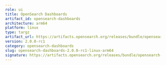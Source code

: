 ```yaml
---
role: ui
title: OpenSearch Dashboards
artifact_id: opensearch-dashboards
architecture: arm64
platform: linux
type: targz
artifact_url: https://artifacts.opensearch.org/releases/bundle/opensearch-dashboards/2.0.0-rc1/opensearch-dashboards-2.0.0-rc1-linux-arm64.tar.gz
version: 2.0.0-rc1
category: opensearch-dashboards
slug: opensearch-dashboards-2.0.0-rc1-linux-arm64
signature: https://artifacts.opensearch.org/releases/bundle/opensearch-dashboards/2.0.0-rc1/opensearch-dashboards-2.0.0-rc1-linux-arm64.tar.gz.sig
---
```


